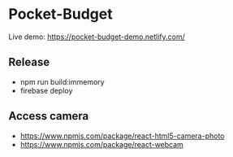 # Pocket-Budget

Live demo: https://pocket-budget-demo.netlify.com/

## Release
- npm run build:immemory
- firebase deploy

## Access camera
- https://www.npmjs.com/package/react-html5-camera-photo
- https://www.npmjs.com/package/react-webcam
